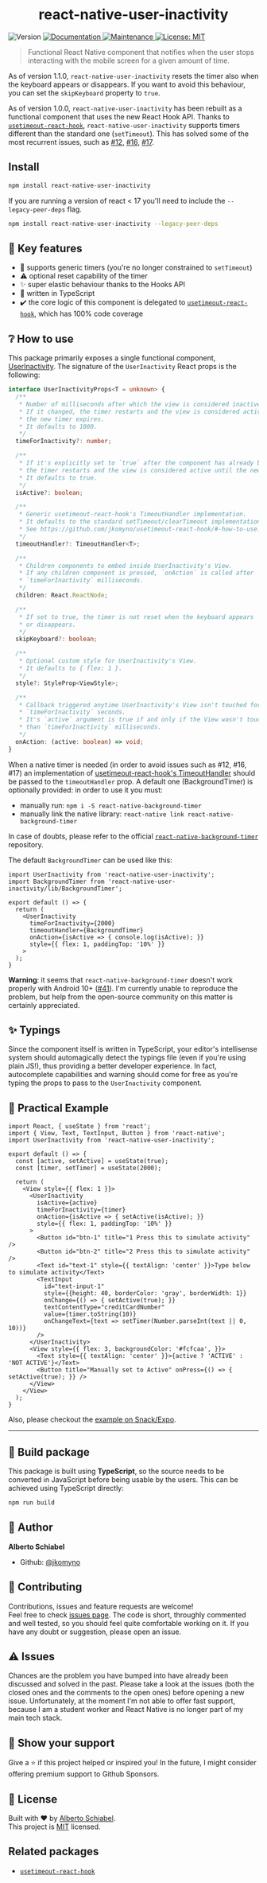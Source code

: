 <h1 align="center">react-native-user-inactivity</h1>
<p>
  <img alt="Version" src="https://img.shields.io/badge/version-1.2.0-blue.svg?cacheSeconds=2592000" />
  <a href="https://github.com/jkomyno/react-native-user-inactivity#readme">
    <img alt="Documentation" src="https://img.shields.io/badge/documentation-yes-brightgreen.svg" target="_blank" />
  </a>
  <a href="https://github.com/jkomyno/react-native-user-inactivity/graphs/commit-activity">
    <img alt="Maintenance" src="https://img.shields.io/badge/Maintained%3F-yes-green.svg" target="_blank" />
  </a>
  <a href="https://github.com/jkomyno/react-native-user-inactivity/blob/master/LICENSE">
    <img alt="License: MIT" src="https://img.shields.io/badge/License-MIT-yellow.svg" target="_blank" />
  </a>
</p>

> Functional React Native component that notifies when the user stops interacting with the mobile screen for a given amount of time.

As of version 1.1.0, `react-native-user-inactivity` resets the timer also when the keyboard appears or disappears.
If you want to avoid this behaviour, you can set the `skipKeyboard` property to `true`.

As of version 1.0.0, `react-native-user-inactivity` has been rebuilt as a functional component that uses the new React Hook API.
Thanks to [`usetimeout-react-hook`](https://github.com/jkomyno/usetimeout-react-hook), `react-native-user-inactivity` supports timers different
than the standard one (`setTimeout`). This has solved some of the most recurrent issues, such as [#12](https://github.com/jkomyno/react-native-user-inactivity/issues/12), [#16](https://github.com/jkomyno/react-native-user-inactivity/issues/16), [#17](https://github.com/jkomyno/react-native-user-inactivity/issues/17).

## Install

```sh
npm install react-native-user-inactivity
```
If you are running a version of react < 17 you'll need to include the `--legacy-peer-deps` flag.
```sh
npm install react-native-user-inactivity --legacy-peer-deps
```

## 🔑 Key features

* 🥇 supports generic timers (you're no longer constrained to `setTimeout`)
* ⚠️ optional reset capability of the timer 
* ✨ super elastic behaviour thanks to the Hooks API
* 💪 written in TypeScript
* ✔️ the core logic of this component is delegated to [`usetimeout-react-hook`](https://github.com/jkomyno/usetimeout-react-hook), which has 100% code coverage

## ❔ How to use

This package primarily exposes a single functional component, [UserInactivity](src/index.tsx).
The signature of the `UserInactivity` React props is the following:

```typescript
interface UserInactivityProps<T = unknown> {
  /**
   * Number of milliseconds after which the view is considered inactive.
   * If it changed, the timer restarts and the view is considered active until
   * the new timer expires.
   * It defaults to 1000.
   */
  timeForInactivity?: number;

  /**
   * If it's explicitly set to `true` after the component has already been initialized,
   * the timer restarts and the view is considered active until the new timer expires.
   * It defaults to true.
   */
  isActive?: boolean;

  /**
   * Generic usetimeout-react-hook's TimeoutHandler implementation.
   * It defaults to the standard setTimeout/clearTimeout implementation.
   * See https://github.com/jkomyno/usetimeout-react-hook/#-how-to-use.
   */
  timeoutHandler?: TimeoutHandler<T>;

  /**
   * Children components to embed inside UserInactivity's View.
   * If any children component is pressed, `onAction` is called after
   * `timeForInactivity` milliseconds.
   */
  children: React.ReactNode;

  /**
   * If set to true, the timer is not reset when the keyboard appears
   * or disappears.
   */
  skipKeyboard?: boolean;

  /**
   * Optional custom style for UserInactivity's View.
   * It defaults to { flex: 1 }.
   */
  style?: StyleProp<ViewStyle>;

  /**
   * Callback triggered anytime UserInactivity's View isn't touched for more than
   * `timeForInactivity` seconds.
   * It's `active` argument is true if and only if the View wasn't touched for more
   * than `timeForInactivity` milliseconds.
   */
  onAction: (active: boolean) => void;
}
```

When a native timer is needed (in order to avoid issues such as #12, #16, #17) an implementation of
[usetimeout-react-hook's TimeoutHandler](https://github.com/jkomyno/usetimeout-react-hook/#-how-to-use) should be
passed to the `timeoutHandler` prop.
A default one (BackgroundTimer) is optionally provided: in order to use it you must:

* manually run: `npm i -S react-native-background-timer`
* manually link the native library: `react-native link react-native-background-timer`

In case of doubts, please refer to the official [`react-native-background-timer`](https://github.com/ocetnik/react-native-background-timer) repository.

The default `BackgroundTimer` can be used like this:

```tsx
import UserInactivity from 'react-native-user-inactivity';
import BackgroundTimer from 'react-native-user-inactivity/lib/BackgroundTimer';

export default () => {
  return (
    <UserInactivity
      timeForInactivity={2000}
      timeoutHandler={BackgroundTimer}
      onAction={isActive => { console.log(isActive); }}
      style={{ flex: 1, paddingTop: '10%' }}
    >
  );
}
```

**Warning**: it seems that `react-native-background-timer` doesn't work properly with Android 10+ ([#41](https://github.com/jkomyno/react-native-user-inactivity/issues/41)). I'm currently unable to reproduce the problem, but help from the open-source community on this matter is certainly appreciated.

## ✨ Typings

Since the component itself is written in TypeScript, your editor's intellisense system should automagically detect
the typings file (even if you're using plain JS!), thus providing a better developer experience.
In fact, autocomplete capabilities and warning should come for free as you're typing the props to pass to the `UserInactivity` component.

## 💪 Practical Example

```tsx
import React, { useState } from 'react';
import { View, Text, TextInput, Button } from 'react-native';
import UserInactivity from 'react-native-user-inactivity';

export default () => {
  const [active, setActive] = useState(true);
  const [timer, setTimer] = useState(2000);

  return (
    <View style={{ flex: 1 }}>
      <UserInactivity
        isActive={active}
        timeForInactivity={timer}
        onAction={isActive => { setActive(isActive); }}
        style={{ flex: 1, paddingTop: '10%' }}
      >
        <Button id="btn-1" title="1 Press this to simulate activity" />
        <Button id="btn-2" title="2 Press this to simulate activity" />
        <Text id="text-1" style={{ textAlign: 'center' }}>Type below to simulate activity</Text>
        <TextInput
          id="text-input-1"
          style={{height: 40, borderColor: 'gray', borderWidth: 1}}
          onChange={() => { setActive(true); }}
          textContentType="creditCardNumber"
          value={timer.toString(10)}
          onChangeText={text => setTimer(Number.parseInt(text || 0, 10))}
        />
      </UserInactivity>
      <View style={{ flex: 3, backgroundColor: '#fcfcaa', }}>
        <Text style={{ textAlign: 'center' }}>{active ? 'ACTIVE' : 'NOT ACTIVE'}</Text>
        <Button title="Manually set to Active" onPress={() => { setActive(true); }} />
      </View>
    </View>
  );
}
```

Also, please checkout the [example on Snack/Expo](https://snack.expo.io/B1sjE9uMH).

---------------------------------------------------------

## 🚀 Build package

This package is built using **TypeScript**, so the source needs to be converted in JavaScript before being usable by the users.
This can be achieved using TypeScript directly:

```sh
npm run build
```

## 👤 Author

**Alberto Schiabel**

* Github: [@jkomyno](https://github.com/jkomyno)

## 🤝 Contributing

Contributions, issues and feature requests are welcome!<br />Feel free to check [issues page](https://github.com/jkomyno/react-native-user-inactivity/issues).
The code is short, throughly commented and well tested, so you should feel quite comfortable working on it.
If you have any doubt or suggestion, please open an issue.

## ⚠️ Issues

Chances are the problem you have bumped into have already been discussed and solved in the past.
Please take a look at the issues (both the closed ones and the comments to the open ones) before opening a new issue.
Unfortunately, at the moment I'm not able to offer fast support, because I am a student worker and React Native is no longer part of my main tech stack.

## 🦄 Show your support

Give a ⭐️ if this project helped or inspired you! In the future, I might consider offering premium support to Github Sponsors.

## 📝 License

Built with ❤️ by [Alberto Schiabel](https://github.com/jkomyno).<br />
This project is [MIT](https://github.com/jkomyno/usetimeout-react-hook/blob/master/LICENSE) licensed.

## Related packages

* [`usetimeout-react-hook`](https://github.com/jkomyno/usetimeout-react-hook)
